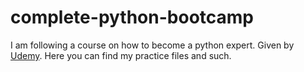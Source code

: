 # complete-python-bootcamp

I am following a course on how to become a python expert.
Given by [Udemy](https://www.udemy.com/share/102A7eAEIbcV5aQ30H/).
Here you can find my practice files and such.